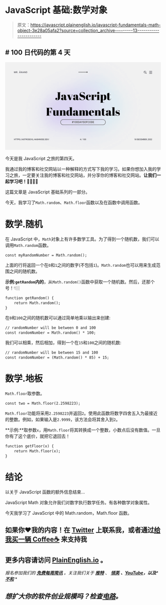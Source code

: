 # JavaScript 基础:数学对象

> 原文：<https://javascript.plainenglish.io/javascript-fundamentals-math-object-3e28a05afa2?source=collection_archive---------13----------------------->

## # 100 日代码的第 4 天

![](img/16641ec195d0d928c085b32ccb198857.png)

今天是我 JavaScript 之旅的第四天。

我通过我的博客和社交网站以一种解释的方式写下我的学习。如果你想加入我的学习之旅，一定要关注我的博客和社交网站，并分享你的博客和社交网站。**让我们一起学习吧！🫱🏼‍🫲🏼**

这篇文章是 JavaScript 基础系列的一部分。

今天，我学习了`Math.random`、`Math.floor`函数以及在函数中调用函数。

# 数学.随机

在 JavaScript 中，`Math`对象上有许多数学工具。为了得到一个随机数，我们可以调用`Math.random`函数。

```
const myRandomNumber = Math.random();
```

上面的行将返回一个在`0`和`1`之间的数字(不包括`1`)。`Math.random`也可以用来生成范围之间的随机数。

**示例:`getRandom`内的**，从`Math.random()`函数中获取一个随机数。然后，还那个号！👇🏼

```
function getRandom() {
    return Math.random();
}
```

在`0`和`100`之间的随机数可以通过简单地乘以输出来创建:

```
// randomNumber will be between 0 and 100
const randomNumber = Math.random() * 100;
```

我们可以相乘，然后相加，得到一个在`15`和`100`之间的随机数:

```
// randomNumber will be between 15 and 100
const randomNumber = (Math.random() * 85) + 15;
```

# 数学.地板

`Math.floor`取参数。

```
const two = Math.floor(2.2598223);
```

`Math.floor`功能将采用`2.2598223`并返回`2`。使用此函数将数字四舍五入为最接近的整数。例如，如果输入是`2.9999`，该方法会将其舍入到`2`。

**示例:**取参数`x`，用`Math.floor`将其转换成一个整数，小数点后没有数值。一旦你有了这个底价，就把它退回去！

```
function getFloor(x) {
    return Math.floor(x);
}
```

# 结论

以关于 JavaScript 函数的额外信息结束…

JavaScript Math 对象允许我们对数字执行数学任务。有各种数学对象属性。

今天我学习了 JavaScript 中的 Math.random，Math.floor 函数。

## 如果你❤️我的内容！在 [Twitter](https://mobile.twitter.com/Astrodevil_) 上联系我，或者通过[给我买一辆 Coffee☕](https://www.buymeacoffee.com/Astrodevil) 来支持我

## 更多内容请访问 [PlainEnglish.io](https://plainenglish.io/) 。

*报名参加我们的* [***免费每周简讯***](http://newsletter.plainenglish.io/) *。关注我们关于* [***推特***](https://twitter.com/inPlainEngHQ) 、 [***领英***](https://www.linkedin.com/company/inplainenglish/) ***、***[***YouTube***](https://www.youtube.com/channel/UCtipWUghju290NWcn8jhyAw)***，以及****[***不和***](https://discord.gg/GtDtUAvyhW) *

## *想扩大你的软件创业规模吗？检查[电路](https://circuit.ooo/?utm=publication-post-cta)。*
